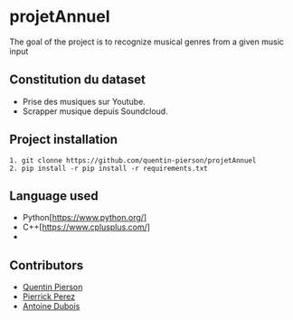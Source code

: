 # projetAnnuel

The goal of the project is to recognize musical genres from a given music input 

## Constitution du dataset 
- Prise des musiques sur Youtube. 
- Scrapper musique depuis Soundcloud.

## Project installation 

```
1. git clonne https://github.com/quentin-pierson/projetAnnuel
2. pip install -r pip install -r requirements.txt
```

## Language used
- Python[https://www.python.org/]
- C++[https://www.cplusplus.com/]
- 
## Contributors

- [Quentin Pierson](https://github.com/quentin-pierson)
- [Pierrick Perez](https://github.com/pperezdev)
- [Antoine Dubois](https://github.com/antdbs)
